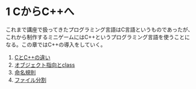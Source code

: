 # 1 CからC++へ
これまで講座で扱ってきたプログラミング言語はC言語というものであったが、これから制作するミニゲームにはC++というプログラミング言語を使うことになる。この章ではC++の導入をしていく。

1. [CとC++の違い](/1/1)
2. [オブジェクト指向とclass](/1/2)
3. [命名規則](/1/3)
4. [ファイル分割](/1/4)
